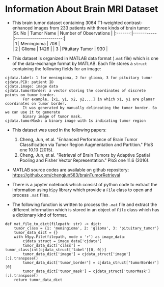 # Information About Brain MRI Dataset

* This brain tumor dataset containing 3064 T1-weighted contrast-enhanced images from 233 patients with three kinds of brain tumor:  
	|Sr. No | Tumor Name | Number of Observations |
	|:-------:|------------|:------------------------:|  
	|	1	|	Meningioma	|	708	|  
	|	2	 |	Glioma	|	1426	| 
	|	3	|	Pituitary Tumor	|	930	|

* This dataset is organized in MATLAB data format (`.mat` file) which is one of the data-exchange format by MATLAB. Each file stores a `struct` containing the following fields for an image:

```text
cjdata.label: 1 for meningioma, 2 for glioma, 3 for pituitary tumor
cjdata.PID: patient ID
cjdata.image: image data
cjdata.tumorBorder: a vector storing the coordinates of discrete points on tumor border.
		For example, [x1, y1, x2, y2,...] in which x1, y1 are planar coordinates on tumor border.
		It was generated by manually delineating the tumor border. So we can use it to generate
		binary image of tumor mask.
cjdata.tumorMask: a binary image with 1s indicating tumor region
```

* This dataset was used in the following papers:
	1. Cheng, Jun, et al. "Enhanced Performance of Brain Tumor Classification via Tumor Region Augmentation and Partition." PloS one 10.10 (2015).
	2. Cheng, Jun, et al. "Retrieval of Brain Tumors by Adaptive Spatial Pooling and Fisher Vector Representation." PloS one 11.6 (2016). 
	
* MATLAB source codes are available on github repository: https://github.com/chengjun583/brainTumorRetrieval  
* There is a jupyter notebook which consist of python code to extract the information using `h5py` library which provide a `File` class to open and process `.mat` files.  
* The following function is written to process the `.mat` file and extract the different information which is stored in an object of `File` class which has a dictionary kind of format.
```python3
def mat_file_to_dict(filepath: str) -> dict:
	tumor_class = {1: 'meningioma', 2: 'glioma', 3: 'pituitary_tumor'}
	tumor_data_dict = {}
	with h5py.File(filepath, mode = 'r') as image_data:
		cjdata_struct = image_data['cjdata']
		tumor_data_dict['class'] = tumor_class[int(cjdata_struct['label'][0, 0])]
		tumor_data_dict['image'] = cjdata_struct['image'][:].transpose()
		tumor_data_dict['tumor_border'] = cjdata_struct['tumorBorder'][0]
		tumor_data_dict['tumor_mask'] = cjdata_struct['tumorMask'][:].transpose()
	return tumor_data_dict
```
